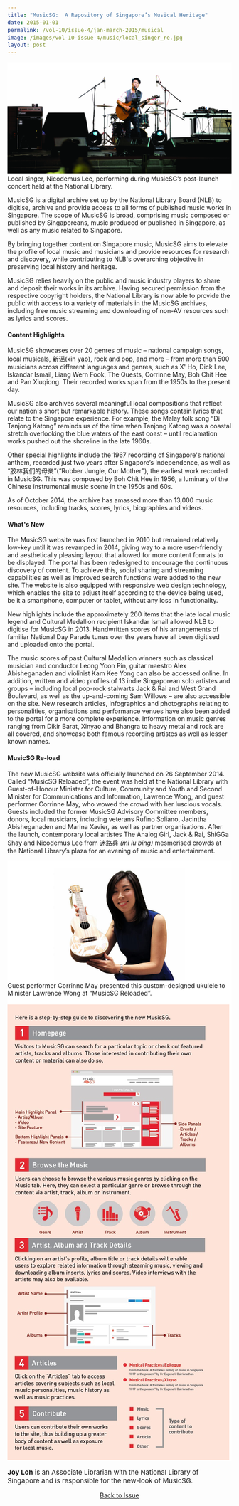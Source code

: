 ```yaml
---
title: "MusicSG:  A Repository of Singapore’s Musical Heritage"
date: 2015-01-01
permalink: /vol-10/issue-4/jan-march-2015/musical
image: /images/vol-10-issue-4/music/local_singer_re.jpg
layout: post
---
```

<div style="background-color: white;">
<br/>
<img src="/images/vol-10-issue-4/music/local_singer_re.jpg">
Local singer, Nicodemus Lee, performing during MusicSG’s post-launch concert held at the National Library.
</div>

MusicSG is a digital archive set up by the National Library Board (NLB) to digitise, archive and provide access to all forms of published music works in Singapore. The scope of MusicSG is broad, comprising music composed or published by Singaporeans, music produced or published in Singapore, as well as any music related to Singapore. 

By bringing together content on Singapore music, MusicSG aims to elevate the profile of local music and musicians and provide resources for research and discovery, while contributing to NLB's overarching objective in preserving local history and heritage. 

MusicSG relies heavily on the public and music industry players to share and deposit their works in its archive. Having secured permission from the respective copyright holders, the National Library is now able to provide the public with access to a variety of materials in the MusicSG archives, including free music streaming and downloading of non-AV resources such as lyrics and scores. 

#### **Content Highlights** 

MusicSG showcases over 20 genres of music – national campaign songs, local musicals, 新谣(xin yao), rock and pop, and more – from more than 500 musicians across different languages and genres, such as X' Ho, Dick Lee, Iskandar Ismail, Liang Wern Fook, The Quests, Corrinne May, Boh Chit Hee and Pan Xiuqiong. Their recorded works span from the 1950s to the present day. 

MusicSG also archives several meaningful local compositions that reflect our nation's short but remarkable history. These songs contain lyrics that relate to the Singapore experience. For example, the Malay folk song “Di Tanjong Katong” reminds us of the time when Tanjong Katong was a coastal stretch overlooking the blue waters of the east coast – until reclamation works pushed out the shoreline in the late 1960s. 

Other special highlights include the 1967 recording of Singapore's national anthem, recorded just two years after Singapore’s Independence, as well as “胶林我们的母亲”(“Rubber Jungle, Our Mother”), the earliest work recorded in MusicSG. This was composed by Boh Chit Hee in 1956, a luminary of the Chinese instrumental music scene in the 1950s and 60s. 

As of October 2014, the archive has amassed more than 13,000 music resources, including tracks, scores, lyrics, biographies and videos. 


#### **What's New** 

The MusicSG website was first launched in 2010 but remained relatively low-key until it was revamped in 2014, giving way to a more user-friendly and aesthetically pleasing layout that allowed for more content formats to be displayed. The portal has been redesigned to encourage the continuous discovery of content. To achieve this, social sharing and streaming capabilities as well as improved search functions were added to the new site. The website is also equipped with responsive web design technology, which enables the site to adjust itself according to the device being used, be it a smartphone, computer or tablet, without any loss in functionality. 

New highlights include the approximately 260 items that the late local music legend and Cultural Medallion recipient Iskandar Ismail allowed NLB to digitise for MusicSG in 2013. Handwritten scores of his arrangements of familiar National Day Parade tunes over the years have all been digitised and uploaded onto the portal.

The music scores of past Cultural Medallion winners such as classical musician and conductor Leong Yoon Pin, guitar maestro Alex Abisheganaden and violinist Kam Kee Yong can also be accessed online. In addition, written and video profiles of 13 indie Singaporean solo artistes and groups – including local pop-rock stalwarts Jack &amp; Rai and West Grand Boulevard, as well as the up-and-coming Sam Willows – are also accessible on the site. New research articles, infographics and photographs relating to personalities, organisations and performance venues have also been added to the portal for a more complete experience. Information on music genres ranging from Dikir Barat, Xinyao and Bhangra to heavy metal and rock are all covered, and showcase both famous recording artistes as well as lesser known names. 

#### **MusicSG Re-load** 

The new MusicSG website was officially launched on 26 September 2014. Called “MusicSG Reloaded”, the event was held at the National Library with Guest-of-Honour Minister for Culture, Community and Youth and Second Minister for Communications and Information, Lawrence Wong, and guest performer Corrinne May, who wowed the crowd with her luscious vocals. Guests included the former MusicSG Advisory Committee members, donors, local musicians, including veterans Rufino Soliano, Jacintha Abisheganaden and Marina Xavier, as well as partner organisations. After the launch, contemporary local artistes The Analog Girl, Jack &amp; Rai, ShiGGa Shay and Nicodemus Lee from 迷路兵 <i>(mi lu bing)</i> mesmerised crowds at the National Library’s plaza for an evening of music and entertainment. 

<div style="background-color: white;">
<br/>
<img src="/images/vol-10-issue-4/music/ukelele_ress.jpg">
Guest performer Corrinne May presented this custom-designed ukulele to Minister Lawrence Wong at “MusicSG Reloaded”.
</div>

<div style="background-color: white;">
<br>
<img src="\images\vol-10-issue-4\music\steps.jpg">
	</div>
	
<p style="font-size:15px;"><b>Joy Loh</b> is an Associate Librarian with the National Library of Singapore and is responsible for the new-look of MusicSG.</p>

<a href="https://biblioasia.nlb.gov.sg/vol-10/issue-4/jan-mar-2015/"><center>Back to Issue</center></a>
